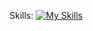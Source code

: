 Skills:
[![My Skills](https://skillicons.dev/icons?i=js,ts,python,golang,html,css,vue,nuxtjs,angular,react,nestjs,nodejs,mongodb)](https://skillicons.dev)

<!--
**wanarsanPhaiii/wanarsanPhaiii** is a ✨ _special_ ✨ repository because its `README.md` (this file) appears on your GitHub profile.

Here are some ideas to get you started:

- 🔭 I’m currently working on ...
- 🌱 I’m currently learning ...
- 👯 I’m looking to collaborate on ...
- 🤔 I’m looking for help with ...
- 💬 Ask me about ...
- 📫 How to reach me: ...
- 😄 Pronouns: ...
- ⚡ Fun fact: ...
-->
